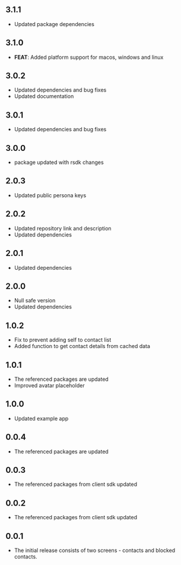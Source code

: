 ## 3.1.1
- Updated package dependencies

## 3.1.0
- **FEAT**: Added platform support for macos, windows and linux

## 3.0.2
- Updated dependencies and bug fixes
- Updated documentation

## 3.0.1
- Updated dependencies and bug fixes

## 3.0.0
- package updated with rsdk changes

## 2.0.3
- Updated public persona keys

## 2.0.2
- Updated repository link and description
- Updated dependencies

## 2.0.1
- Updated dependencies

## 2.0.0
- Null safe version
- Updated dependencies

## 1.0.2
- Fix to prevent adding self to contact list
- Added function to get contact details from cached data

## 1.0.1
- The referenced packages are updated
- Improved avatar placeholder

## 1.0.0
- Updated example app

## 0.0.4
- The referenced packages are updated

## 0.0.3
- The referenced packages from client sdk updated

## 0.0.2
- The referenced packages from client sdk updated

## 0.0.1
- The initial release consists of two screens - contacts and blocked contacts.